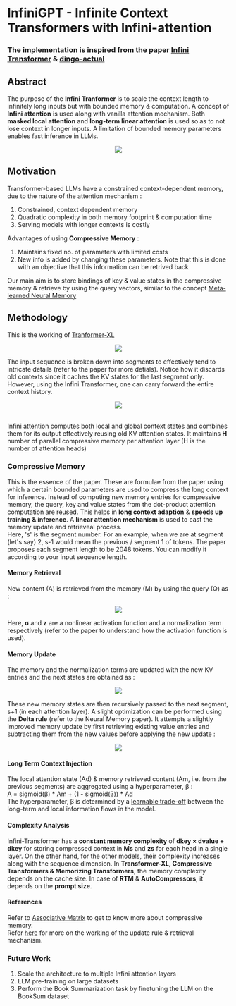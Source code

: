 # InfiniGPT - Infinite Context Transformers with Infini-attention
### The implementation is inspired from the paper [Infini Transformer](https://arxiv.org/abs/2404.07143) & [dingo-actual](https://github.com/dingo-actual/infini-transformer/blob/main/readme.md)

## Abstract
The purpose of the **Infini Tranformer** is to scale the context length to infinitely long inputs but with bounded memory & computation. A concept of **Infini attention** is used along with vanilla attention mechanism. Both **masked local attention** and **long-term linear attention** is used so as to not lose context in longer inputs. A limitation of bounded memory parameters enables fast inference in LLMs.
<p align="center">
  <img src="https://github.com/ArionDas/InfiniGPT/assets/117722561/ad0fc024-2c32-4c10-9374-334c72382196">
</p>

## Motivation
Transformer-based LLMs have a constrained context-dependent memory, due to the nature of the attention mechanism :
1) Constrained, context dependent memory
2) Quadratic complexity in both memory footprint & computation time
3) Serving models with longer contexts is costly

Advantages of using **Compressive Memory** : 
1) Maintains fixed no. of parameters with limited costs
2) New info is added by changing these parameters. Note that this is done with an objective that this information can be retrived back

Our main aim is to store bindings of key & value states in the compressive memory & retrieve by using the query vectors, similar to the concept [Meta-learned Neural Memory](https://arxiv.org/abs/1907.09720)

## Methodology
This is the working of [Tranformer-XL](https://arxiv.org/abs/1901.02860)
<p align="center">
  <img src="https://github.com/ArionDas/InfiniGPT/assets/117722561/7e58f6ee-a885-4146-8443-c6b41088dc12">
</p>
The input sequence is broken down into segments to effectively tend to intricate details (refer to the paper for more detials). Notice how it discards old contexts since it caches the KV states for the last segment only.
However, using the Infini Transformer, one can carry forward the entire context history.
<br>
<p align="center">
  <img src="https://github.com/ArionDas/InfiniGPT/assets/117722561/a0ae4783-0575-4bff-8d6d-679410ec2886">
</p>

<br>
Infini attention computes both local and global context states and combines them for its output effectively reusing old KV attention states. It maintains <strong>H</strong> number of parallel compressive memory per attention layer (H is the number of attention heads)

### Compressive Memory
This is the essence of the paper. These are formulae from the paper using which a certain bounded parameters are used to compress the long context for inference.
Instead of computing new memory entries for compressive memory, the query, key and value states from the dot-product attention computation are reused. This helps in **long context adaption** & **speeds up training & inference**. A **linear attention mechanism** is used to cast the memory update and retrieveal process.
<br>
Here, 's' is the segment number. For an example, when we are at segment (let's say) 2, s-1 would mean the previous / segment 1 of tokens. The paper proposes each segment length to be 2048 tokens. You can modify it according to your input sequence length.
#### Memory Retrieval
New content (A) is retrieved from the memory (M) by using the query (Q) as : 
<br>
<p align="center">
  <img src="https://github.com/ArionDas/InfiniGPT/assets/117722561/33473aba-2aa4-4815-b0cb-ede6a275ccdb">
</p>
Here, <strong>σ</strong> and <strong>z</strong> are a nonlinear activation function and a normalization term respectively (refer to the paper to understand how the activation function is used).

#### Memory Update
The memory and the normalization terms are updated with the new KV entries and the next states are obtained as : 
<br>
<p align="center">
  <img src="https://github.com/ArionDas/InfiniGPT/assets/117722561/e9d957ee-540a-4d1c-ac76-b234ad8bc7b7">
</p>
These new memory states are then recursively passed to the next segment, s+1 (in each attention layer). A slight optimization can be performed using the <strong>Delta rule</strong> (refer to the Neural Memory paper). It attempts a slightly improved memory update by first retrieving existing value entries and subtracting them from the new values before applying the new update : 
<br>
<p align="center">
  <img src="https://github.com/ArionDas/InfiniGPT/assets/117722561/e200106c-2d79-44e5-bdf6-4d9a8cf20036">
</p>

#### Long Term Context Injection
The local attention state (Ad) & memory retrieved content (Am, i.e. from the previous segments) are aggregated using a hyperparameter, β : 
<br>
A = sigmoid(β) * Am + (1 - sigmoid(β)) * Ad
<br>
The hyperparameter, β is determined by a [learnable trade-off](https://arxiv.org/abs/2203.08913) between the long-term and local information flows in the model.
<br>

#### Complexity Analysis
Infini-Transformer has a **constant memory complexity** of **dkey × dvalue + dkey** for storing compressed context in **Ms** and **zs** for each head in a single layer. On the other hand, for the other models, their complexity increases along with the sequence dimension. In **Transformer-XL, Compressive Transformers & Memorizing Transformers**, the memory complexity depends on the cache size. In case of **RTM** & **AutoCompressors**, it depends on the **prompt size**.

#### References
Refer to [Associative Matrix](https://arxiv.org/abs/1910.06611) to get to know more about compressive memory. <br>
Refer [here](https://arxiv.org/abs/2006.16236) for more on the working of the update rule & retrieval mechanism.

### Future Work
1) Scale the architecture to multiple Infini attention layers
2) LLM pre-training on large datasets
3) Perform the Book Summarization task by finetuning the LLM on the BookSum dataset
